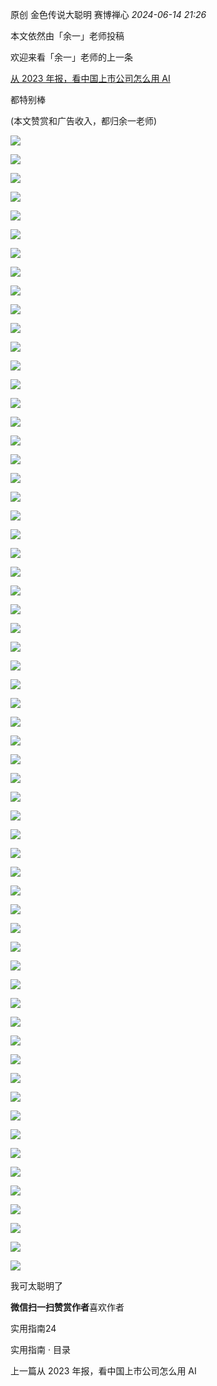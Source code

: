 原创 金色传说大聪明 赛博禅心 _2024-06-14 21:26_

本文依然由「余一」老师投稿

欢迎来看「余一」老师的上一条

[从 2023 年报，看中国上市公司怎么用 AI](http://mp.weixin.qq.com/s?__biz=MzkzNDQxOTU2MQ==&mid=2247489120&idx=2&sn=d673ba7d8e62fec93eb68cb5fc598b06&chksm=c2bcdb66f5cb5270424dccaf5c68de272fb2829e0b23a4d01a303510ea03dd36526e401d72b6&scene=21#wechat_redirect)

都特别棒

(本文赞赏和广告收入，都归余一老师)  

![](https://mmbiz.qpic.cn/mmbiz_png/2icSMc1VBIYp8p9vdib9C264Hlia3XDBbzYq4UPrTaTXPBicrqu22icOic4tAVzNqtgQueLjqiadEh6yTZicxpMkvQWmTg/640?wx_fmt=png&from=appmsg)

![](https://mmbiz.qpic.cn/mmbiz_png/2icSMc1VBIYp8p9vdib9C264Hlia3XDBbzYBwgdqGGJibmBwUh5icd2CXXMcGDlnLbL2aAPMe83xwYKg6SsUJkE3Z8g/640?wx_fmt=png&from=appmsg)

![](https://mmbiz.qpic.cn/mmbiz_png/2icSMc1VBIYp8p9vdib9C264Hlia3XDBbzYAaaBJOwARsyZOPDOCPVdwkeS2UrMA5I7aZJEG2iaNqC6NdG6Nictfw2A/640?wx_fmt=png&from=appmsg)

![](https://mmbiz.qpic.cn/mmbiz_png/2icSMc1VBIYp8p9vdib9C264Hlia3XDBbzYMsl4nibnnhj8tNSVYN5OkC3Oia5jxglFoZ0xkeB2SNSMV2Z7ZlX9kpGw/640?wx_fmt=png&from=appmsg)

![](https://mmbiz.qpic.cn/mmbiz_png/2icSMc1VBIYp8p9vdib9C264Hlia3XDBbzYYW5KEDwRF8uD77wtAeyiaUXNtr0t1kXibC596owIOscqqStlibVHLpBgg/640?wx_fmt=png&from=appmsg)

![](https://mmbiz.qpic.cn/mmbiz_png/2icSMc1VBIYp8p9vdib9C264Hlia3XDBbzYQpYNTaGCRBictF6n5SQtowImIlomLicCJbVOWvniaibFtefu0XicGKOPgcw/640?wx_fmt=png&from=appmsg)

![](https://mmbiz.qpic.cn/mmbiz_png/2icSMc1VBIYp8p9vdib9C264Hlia3XDBbzY0Svvkm6SJC7oJiadR5wCNGXP8t3Yhxf3BuN8vbQ3rsCtj8brV91t5yg/640?wx_fmt=png&from=appmsg)

![](https://mmbiz.qpic.cn/mmbiz_png/2icSMc1VBIYp8p9vdib9C264Hlia3XDBbzYBckp91QZf3PUISx9qKw4IqPWgtr8rvxZSHFLCDiboQBFia5mOAMLJTKQ/640?wx_fmt=png&from=appmsg)

![](https://mmbiz.qpic.cn/mmbiz_png/2icSMc1VBIYp8p9vdib9C264Hlia3XDBbzYibicPcjJM1gvKNK077wJBeKib7rh4aBLoFaYBYicmXMwwwPvZxicrlpib3jw/640?wx_fmt=png&from=appmsg)

![](https://mmbiz.qpic.cn/mmbiz_png/2icSMc1VBIYp8p9vdib9C264Hlia3XDBbzY52xsLb29InJyDJVRM85qIic4I5ianXDib2t0pwKScJrv4icOPR0H9qxg1A/640?wx_fmt=png&from=appmsg)

![](https://mmbiz.qpic.cn/mmbiz_png/2icSMc1VBIYp8p9vdib9C264Hlia3XDBbzYfoVNweDr5nB5XeZtuFiclkf9aCc7mB935y1icxWOcYzYTcll4wRtsDHg/640?wx_fmt=png&from=appmsg)

![](https://mmbiz.qpic.cn/mmbiz_png/2icSMc1VBIYp8p9vdib9C264Hlia3XDBbzYsRvcTV3XrSaYzeDmRQdMx4iaADLwsHpEGGzOEDUgZRydkOdz6UeCicLQ/640?wx_fmt=png&from=appmsg)

![](https://mmbiz.qpic.cn/mmbiz_png/2icSMc1VBIYp8p9vdib9C264Hlia3XDBbzYicYJ0LLSoM4hhMo0EA9VeReRu6nRj8TN5FDPOEBibtTiaib3w2PSicE4Sww/640?wx_fmt=png&from=appmsg)

![](https://mmbiz.qpic.cn/mmbiz_png/2icSMc1VBIYp8p9vdib9C264Hlia3XDBbzYcAKToFBAtl6bs6dG8emUibWImicc6MhhJwZSCCLoS9ibTPoIOWapZgaKw/640?wx_fmt=png&from=appmsg)

![](https://mmbiz.qpic.cn/mmbiz_png/2icSMc1VBIYp8p9vdib9C264Hlia3XDBbzYB11gibBu12nQyL0ZptAyicHj422PbTlXoH5nBv44tEhmeeCUfCtAmRBg/640?wx_fmt=png&from=appmsg)

![](https://mmbiz.qpic.cn/mmbiz_png/2icSMc1VBIYp8p9vdib9C264Hlia3XDBbzYjOfRj41lbFADHrTpWwZhwGC1khpAgQcaMnt9jMXwn0XWKkiadiaqpFnQ/640?wx_fmt=png&from=appmsg)

![](https://mmbiz.qpic.cn/mmbiz_png/2icSMc1VBIYp8p9vdib9C264Hlia3XDBbzYdK15wneUib6Ceiag6QhvGpskdzHbnbQfMVE5Om4rWghZBjQk8Ua7NTRw/640?wx_fmt=png&from=appmsg)

![](https://mmbiz.qpic.cn/mmbiz_png/2icSMc1VBIYp8p9vdib9C264Hlia3XDBbzYdCUsbH90icMsmBfG3pib5FX5Y20bf6chC8miabia7rTvHwQgpGBABMu4FA/640?wx_fmt=png&from=appmsg)

![](https://mmbiz.qpic.cn/mmbiz_png/2icSMc1VBIYp8p9vdib9C264Hlia3XDBbzYQOmDCAWTSGhcTZriaLpicyibC8XO7jGGuS8lRzzTbbSYyYibUCliafkoB4g/640?wx_fmt=png&from=appmsg)

![](https://mmbiz.qpic.cn/mmbiz_png/2icSMc1VBIYp8p9vdib9C264Hlia3XDBbzYeSL0g8ufsdU8rXa9mod48BDSk1ED2VEzwjDEkDtGPT7n5vc8reTDsg/640?wx_fmt=png&from=appmsg)

![](https://mmbiz.qpic.cn/mmbiz_png/2icSMc1VBIYp8p9vdib9C264Hlia3XDBbzYxtxVD1f2YG6Q5sP41UKGibS9icC0jeMn0iaticDWExTwVWU45PH910J7Xg/640?wx_fmt=png&from=appmsg)

![](https://mmbiz.qpic.cn/mmbiz_png/2icSMc1VBIYp8p9vdib9C264Hlia3XDBbzYia06DAwghFuiaATE5kxeaaUYic9j8Zibf7Sh8ibaa6zNGxqlu7ibY2OvJyicg/640?wx_fmt=png&from=appmsg)

![](https://mmbiz.qpic.cn/mmbiz_png/2icSMc1VBIYp8p9vdib9C264Hlia3XDBbzYicqe448bLQp7YhV48MHeX8PSBRGwoeRPK2EytQNrZfYP5nJ4BN9lv2Q/640?wx_fmt=png&from=appmsg)

![](https://mmbiz.qpic.cn/mmbiz_png/2icSMc1VBIYp8p9vdib9C264Hlia3XDBbzY30icG4mUtrQmC9r2pg5icsn0oA89NfHcvx4icmAhMegldOztgHMc9e9gg/640?wx_fmt=png&from=appmsg)

![](https://mmbiz.qpic.cn/mmbiz_png/2icSMc1VBIYp8p9vdib9C264Hlia3XDBbzYp5L8ibpESIqUgmwRQhEHeZwUhmoKS7kkwMbPV9OicugyXibdzUTXZ1MCw/640?wx_fmt=png&from=appmsg)

![](https://mmbiz.qpic.cn/mmbiz_png/2icSMc1VBIYp8p9vdib9C264Hlia3XDBbzYPICIOiaUv8kb8EDDwficPEMQiboqtFGYubbqBf5WwRe2XmLWxShbGo1OQ/640?wx_fmt=png&from=appmsg)

![](https://mmbiz.qpic.cn/mmbiz_png/2icSMc1VBIYp8p9vdib9C264Hlia3XDBbzYuC1ibBpcTfmRxS2sqEWicPApgia6y3rgryzhO3v70GZ3mO4QcIhcfzjfQ/640?wx_fmt=png&from=appmsg)

![](https://mmbiz.qpic.cn/mmbiz_png/2icSMc1VBIYp8p9vdib9C264Hlia3XDBbzYl9lhV9pnCpD5Xp079g4Lgx4UdxMP9ZqRcDyBw7YGfWnzE4eooLolKA/640?wx_fmt=png&from=appmsg)

![](https://mmbiz.qpic.cn/mmbiz_png/2icSMc1VBIYp8p9vdib9C264Hlia3XDBbzYiaXNFDaGAx5bABJAeV5nOL7vXoObTmAPpzdsEkAFIw5kWIc5AABrKQg/640?wx_fmt=png&from=appmsg)

![](https://mmbiz.qpic.cn/mmbiz_png/2icSMc1VBIYp8p9vdib9C264Hlia3XDBbzYJn5CIQGJM9iaKSJ2mKVxRUmbSxibvx971tAJvbOOqpXWosuVMHniac3cA/640?wx_fmt=png&from=appmsg)

![](https://mmbiz.qpic.cn/mmbiz_png/2icSMc1VBIYp8p9vdib9C264Hlia3XDBbzYiaUCFOG8w0icicOG7J7kt3LeZzzYu7OwzNiaibjJoEPjicnrT9oCKArfslLA/640?wx_fmt=png&from=appmsg)

![](https://mmbiz.qpic.cn/mmbiz_png/2icSMc1VBIYp8p9vdib9C264Hlia3XDBbzYUEHWYEO9nDKtp68ibwvpI338x4fqPgAAjd2CZbHVNYlnWC37BibJsCJw/640?wx_fmt=png&from=appmsg)

![](https://mmbiz.qpic.cn/mmbiz_png/2icSMc1VBIYp8p9vdib9C264Hlia3XDBbzYSIibYict6PpWyzS457x0LfxNkW8QpYaNwQbzMjKFNeIMpZNbVZyg76MQ/640?wx_fmt=png&from=appmsg)

![](https://mmbiz.qpic.cn/mmbiz_png/2icSMc1VBIYp8p9vdib9C264Hlia3XDBbzYXG5VNxVBMs4NicsuPC8lafKWka66h6r0NKsgVp7OW64vEtKmPWs8jUw/640?wx_fmt=png&from=appmsg)

![](https://mmbiz.qpic.cn/mmbiz_png/2icSMc1VBIYp8p9vdib9C264Hlia3XDBbzYpTRUXibokbZMrDWl6ic7njGbOEMQTQibfGbHibdEsFTqAepMBnsPGds8Jg/640?wx_fmt=png&from=appmsg)

![](https://mmbiz.qpic.cn/mmbiz_png/2icSMc1VBIYp8p9vdib9C264Hlia3XDBbzYnaic9wia9UpHMEmYCPDX9huVd4xoG11z0csicWA4VfVvkUQ2FtOKiccVQg/640?wx_fmt=png&from=appmsg)

![](https://mmbiz.qpic.cn/mmbiz_png/2icSMc1VBIYp8p9vdib9C264Hlia3XDBbzYVEoztQNszfqF0jBBCskt1rQKre6mZPorKQNef2XqtKzDDvhl858ibWw/640?wx_fmt=png&from=appmsg)

![](https://mmbiz.qpic.cn/mmbiz_png/2icSMc1VBIYp8p9vdib9C264Hlia3XDBbzYsu39jh4K6uYesicBOa1eQNpdeurU449v72C9sgHN2fkB0FqHPhmuV2A/640?wx_fmt=png&from=appmsg)

![](https://mmbiz.qpic.cn/mmbiz_png/2icSMc1VBIYp8p9vdib9C264Hlia3XDBbzY4VPpYXNNrnFmwWwZQ6vVnVLJQtYUGhJ9cH6t9z60z0vPaFEvCCyjfQ/640?wx_fmt=png&from=appmsg)

![](https://mmbiz.qpic.cn/mmbiz_png/2icSMc1VBIYp8p9vdib9C264Hlia3XDBbzYvIp0E9ATXmYGgjZEcWzCeibTLhdGAQVRZr8gB10esZ6PHkSrtJ6ElvQ/640?wx_fmt=png&from=appmsg)

![](https://mmbiz.qpic.cn/mmbiz_png/2icSMc1VBIYp8p9vdib9C264Hlia3XDBbzYY6sxd4CzNp5hKLoqTXQPLMmPtJ8UNWicugVyTw0WQPM5IzC43eeon6w/640?wx_fmt=png&from=appmsg)

![](https://mmbiz.qpic.cn/mmbiz_png/2icSMc1VBIYp8p9vdib9C264Hlia3XDBbzYuLyaiceZ7TYKzTyWmsLgLPkYT4ic8hKzZGohm9Xlz2wIrHchQtMIbSOA/640?wx_fmt=png&from=appmsg)

![](https://mmbiz.qpic.cn/mmbiz_png/2icSMc1VBIYp8p9vdib9C264Hlia3XDBbzYZbPNGKFoicyBQTxbiaZH8MBdpYaZM9SsoLO3XHpqAia3JZ7ZmnTuqniazQ/640?wx_fmt=png&from=appmsg)

![](https://mmbiz.qpic.cn/mmbiz_png/2icSMc1VBIYp8p9vdib9C264Hlia3XDBbzYU5oezBia5nxkib795MLwGwXo2XRHzPHXKZ5CVqs4o1ujqLnJ8icY9VVpg/640?wx_fmt=png&from=appmsg)

![](https://mmbiz.qpic.cn/mmbiz_png/2icSMc1VBIYp8p9vdib9C264Hlia3XDBbzYre8UliaLxQz2UUsOMnzPNDWybj3D7E1dCgDbzibcm7wWHJ9ODfBGkQXw/640?wx_fmt=png&from=appmsg)

![](https://mmbiz.qpic.cn/mmbiz_png/2icSMc1VBIYp8p9vdib9C264Hlia3XDBbzYKDpWXE7JCXviayOsdtPtJiaJsJNFppNia74rA9QM0xTaTLcib8I0rFLsSA/640?wx_fmt=png&from=appmsg)

![](https://mmbiz.qpic.cn/mmbiz_png/2icSMc1VBIYp8p9vdib9C264Hlia3XDBbzYWzibicnxbEI1bK3Lxk1RkD8YIic15GsmmaxZqdp9z56ftdANubaiaPdzoA/640?wx_fmt=png&from=appmsg)

![](https://mmbiz.qpic.cn/mmbiz_png/2icSMc1VBIYp8p9vdib9C264Hlia3XDBbzYl3aH3Tbd3ZYCNcCAwWG7yCdxPVoGxHJJzp4rkDQ9pVjaezJ7QZJM2g/640?wx_fmt=png&from=appmsg)

![](https://mmbiz.qpic.cn/mmbiz_png/2icSMc1VBIYp8p9vdib9C264Hlia3XDBbzYgTjVibLQHD3QPxdSGoMB0RcbfT8Ez6L3fo71Ln8JKlvftbmhhRqGY4w/640?wx_fmt=png&from=appmsg)

![](https://mmbiz.qpic.cn/mmbiz_png/2icSMc1VBIYp8p9vdib9C264Hlia3XDBbzYgibtdwtgQgEnHX60sGwcWnSvKZUhAVFGCqAx9m98keuK8LKtiaBylicfQ/640?wx_fmt=png&from=appmsg)

![](https://mmbiz.qpic.cn/mmbiz_png/2icSMc1VBIYp8p9vdib9C264Hlia3XDBbzYpv0KkJeibSXK5HEUbNCZzHibHwpdcMZ1vqXnSkuSgKajPTY9mPBcGxAw/640?wx_fmt=png&from=appmsg)

![](https://mmbiz.qpic.cn/mmbiz_png/2icSMc1VBIYp8p9vdib9C264Hlia3XDBbzYD2x8ZXWWqFhNRBXfkRNnBpbw94ghFUoIOOpQaKrPic1eOygu3bJOoWQ/640?wx_fmt=png&from=appmsg)

![](https://mmbiz.qpic.cn/mmbiz_png/2icSMc1VBIYp8p9vdib9C264Hlia3XDBbzYCkqe2LxN48dsydwlU5FbckZddPqQJELk9ZYL6A9vCtpSpmicjhaApaQ/640?wx_fmt=png&from=appmsg)

![](https://mmbiz.qpic.cn/mmbiz_png/2icSMc1VBIYp8p9vdib9C264Hlia3XDBbzYFsJHvOQZ7RcqmokOicI2vv3MunKLicaunj5X0VKWlpSLp2o0Wjib8t3Cg/640?wx_fmt=png&from=appmsg)

![](https://mmbiz.qpic.cn/mmbiz_png/2icSMc1VBIYp8p9vdib9C264Hlia3XDBbzYQWWicbhu1f7NjQqSARvxGElp5e5bRd7U0rnJbPfJFdQickuVhVicicSUBg/640?wx_fmt=png&from=appmsg)

![](https://mmbiz.qpic.cn/mmbiz_png/2icSMc1VBIYp8p9vdib9C264Hlia3XDBbzYgVY4waPh1YsTgeiafgfZ5pWnBCGgV8XlrepZus0Zbo0cYBaPe7YibKJw/640?wx_fmt=png&from=appmsg)

![](https://mmbiz.qpic.cn/mmbiz_png/2icSMc1VBIYp8p9vdib9C264Hlia3XDBbzYbpjL0zPJmwAmAoL7eUL0p4l50qzZBVPyLKbfhic03ukwy21Bd7fJQrA/640?wx_fmt=png&from=appmsg)

![](https://mmbiz.qpic.cn/mmbiz_png/2icSMc1VBIYp8p9vdib9C264Hlia3XDBbzYD54LeNSAIyB6Cicm26hic7lwe4RtCzKm9XoTGjc5yUicnAaE6iaIOg5QdQ/640?wx_fmt=png&from=appmsg)

![](https://mmbiz.qpic.cn/mmbiz_png/2icSMc1VBIYp8p9vdib9C264Hlia3XDBbzYcFhyhFClibriaBibgcMnKmax58kicjNuKwAicia6mklM9sAWRwCJjV0BiclOQ/640?wx_fmt=png&from=appmsg)

![](https://mmbiz.qpic.cn/mmbiz_png/2icSMc1VBIYp8p9vdib9C264Hlia3XDBbzYicBicflZYibb8icxwTjIW5EwR2fcic1wzxCO4ltDlX3s6xRdnsoeK18PU4g/640?wx_fmt=png&from=appmsg)

![](https://res.wx.qq.com/mmbizappmsg/zh_CN/htmledition/js/images/icon/common/icon_avatar_default6ea2b9.svg)

我可太聪明了

**微信扫一扫赞赏作者**喜欢作者

实用指南24

实用指南 · 目录

上一篇从 2023 年报，看中国上市公司怎么用 AI